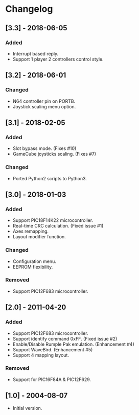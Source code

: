 # Changelog

## [3.3] - 2018-06-05
### Added
 - Interrupt based reply.
 - Support 1 player 2 controllers control style.

## [3.2] - 2018-06-01
### Changed
 - N64 controller pin on PORTB.
 - Joystick scaling menu option.

## [3.1] - 2018-02-05
### Added
 - Slot bypass mode. (Fixes #10)
 - GameCube joysticks scaling. (Fixes #7)

### Changed
 - Ported Python2 scripts to Python3.

## [3.0] - 2018-01-03
### Added
 - Support PIC18F14K22 microcontroller.
 - Real-time CRC calculation. (Fixed issue #1)
 - Axes remapping.
 - Layout modifier function.

### Changed
 - Configuration menu.
 - EEPROM flexibility.

### Removed
 - Support PIC12F683 microcontroller.

## [2.0] - 2011-04-20
### Added
 - Support PIC12F683 microcontroller.
 - Support identify command 0xFF. (Fixed issue #2)
 - Enable/Disable Rumple Pak emulation. (Enhancement #4)
 - Support WaveBird. (Enhancement #5)
 - Support 4 mapping layout.

### Removed
 - Support for PIC16F84A & PIC12F629.

## [1.0] - 2004-08-07
 - Initial version.

